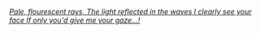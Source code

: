 [*Pale, flourescent rays,
The light reflected in the waves
I clearly see your face
If only you'd give me your gaze...!*](https://www.youtube.com/watch?v=LKT8rMYxmnY)